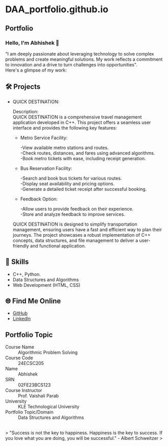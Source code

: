 # DAA_portfolio.github.io
## Portfolio

### Hello, I'm Abhishek 👋

"I am deeply passionate about leveraging technology to solve complex problems and create meaningful solutions. My work reflects a commitment to innovation and a drive to turn challenges into opportunities".  
Here's a glimpse of my work:

## 🛠 Projects
- QUICK DESTINATION:
  
  Description:  
  QUICK DESTINATION is a comprehensive travel management application developed in C++. This project offers a seamless user interface and provides the following key   features:

  * Metro Service Facility:

    -View available metro stations and routes.  
    -Check routes, distances, and fares using advanced algorithms.  
    -Book metro tickets with ease, including receipt generation.  
  
  * Bus Reservation Facility:

    -Search and book bus tickets for various routes.  
    -Display seat availability and pricing options.  
    -Generate a detailed ticket receipt after successful booking.  
  
  * Feedback Option:
    
    -Allow users to provide feedback on their experience.    
    -Store and analyze feedback to improve services.   
  
  QUICK DESTINATION is designed to simplify transportation management, ensuring users have a fast and efficient way to plan their journeys. The project showcases a   robust implementation of C++ concepts, data structures, and file management to deliver a user-friendly and functional application.

  
## 🚀 Skills
- C++, Python.
- Data Structures and Algorithms
- Web Development (HTML, CSS)

## 🌐 Find Me Online
- [GitHub](https://github.com/Abhishek-1352)
- [LinkedIn](https://www.linkedin.com/in/abhishek-sutar-273a372a9/)

## Portfolio Topic

<dl>
<dt>Course Name</dt>
<dd>Algorithmic Problem Solving</dd>
<dt>Course Code</dt>
<dd>24ECSC205</dd>
<dt>Name</dt>
<dd>Abhishek</dd>
<dt>SRN</dt>
<dd>02FE23BCS123</dd>
<dt>Course Instructor</dt>
<dd>Prof. Vaishali Parab</dd>
<dt>University</dt>
<dd>KLE Technological University</dd>
<dt>Portfolio Topic/Domain</dt>
<dd>Data Structures and Algorithms</dd>
</dl>

<br> 
> "Success is not the key to happiness. Happiness is the key to success. If you love what you are doing, you will be successful." - Albert Schweitzer
>
